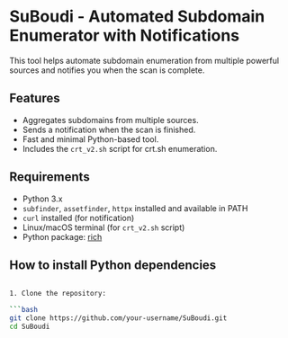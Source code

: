# SuBoudi - Automated Subdomain Enumerator with Notifications

This tool helps automate subdomain enumeration from multiple powerful sources and notifies you when the scan is complete.

## Features
- Aggregates subdomains from multiple sources.
- Sends a notification when the scan is finished.
- Fast and minimal Python-based tool.
- Includes the `crt_v2.sh` script for crt.sh enumeration.

## Requirements

- Python 3.x
- `subfinder`, `assetfinder`, `httpx` installed and available in PATH
- `curl` installed (for notification)
- Linux/macOS terminal (for `crt_v2.sh` script)
- Python package: [rich](https://pypi.org/project/rich/)

## How to install Python dependencies

```bash

1. Clone the repository:

```bash
git clone https://github.com/your-username/SuBoudi.git
cd SuBoudi
